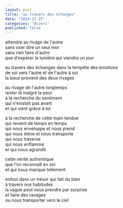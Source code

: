 ```yaml
---
layout: post
title: "au travers des échanges"
date: "2024-12-15"
categories: "divers"
published: false
---
```


attendre au rivage de l'autre  
sans oser dire un seul mot  
sans rien faire d'autre  
que d'espérer la lumière qui viendra un jour  

au travers des échanges dans la tempête des émotions  
de soi vers l'autre et de l'autre à soi  
la lueur provient des deux rivages  

au rivage de l'autre longtemps  
rester là malgré la peur  
à la recherche du sentiment  
qui n'existait pas avant  
et qui vient grâce à toi  

à la recherche de cette main tendue  
qui revient de temps en temps  
qui nous enveloppe et nous prend  
qui nous élève et nous transporte  
qui nous traverse  
qui nous enflamme  
et qui nous agrandit  

cette vérité authentique  
que l'on reconnaît en soi   
et qui nous manque tellement  

enfoui dans un trésor qui fait du bien  
à travers nos habitudes  
la vague peut nous prendre par surprise  
et faire des ravages  
ou nous transporter vers le ciel  
